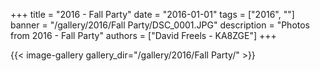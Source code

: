 +++
title = "2016 - Fall Party"
date = "2016-01-01"
tags = ["2016", ""]
banner = "/gallery/2016/Fall Party/DSC_0001.JPG"
description = "Photos from 2016 - Fall Party"
authors = ["David Freels - KA8ZGE"]
+++

{{< image-gallery gallery_dir="/gallery/2016/Fall Party/" >}}
